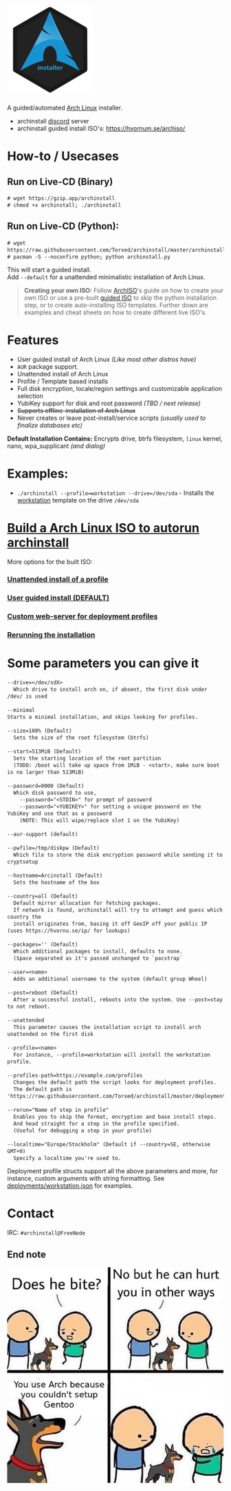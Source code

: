 # <img src="logo.png" alt="drawing" width="200"/>
A guided/automated [Arch Linux](https://wiki.archlinux.org/index.php/Arch_Linux) installer.


 * archinstall [discord](https://discord.gg/cqXU88y) server
 * archinstall guided install ISO's: https://hvornum.se/archiso/

# How-to / Usecases

## Run on Live-CD (Binary)

    # wget https://gzip.app/archinstall
    # chmod +x archinstall; ./archinstall

## Run on Live-CD (Python):

    # wget https://raw.githubusercontent.com/Torxed/archinstall/master/archinstall.py
    # pacman -S --noconfirm python; python archinstall.py

This will start a guided install.<br>
Add `--default` for a unattended minimalistic installation of Arch Linux.

> **Creating your own ISO:** Follow [ArchISO](https://wiki.archlinux.org/index.php/archiso)'s guide on how to create your own ISO or use a pre-built [guided ISO](https://hvornum.se/archiso/) to skip the python installation step, or to create auto-installing ISO templates. Further down are examples and cheat sheets on how to create different live ISO's.

# Features

 * User guided install of Arch Linux *(Like most other distros have)*
 * `AUR` package support.
 * Unattended install of Arch Linux
 * Profile / Template based installs
 * Full disk encryption, locale/region settings and customizable application selection
 * YubiKey support for disk and root password *(TBD / next release)*
 * <strike>Supports offline-installation of Arch Linux</strike>
 * Never creates or leave post-install/service scripts *(usually used to finalize databases etc)*

**Default Installation Contains:** Encrypts drive, btrfs filesystem, `linux` kernel, nano, wpa_supplicant *(and dialog)* 

# Examples:

 * `./archinstall --profile=workstation --drive=/dev/sda` - Installs the [workstation](https://github.com/Torxed/archinstall/blob/master/deployments/workstation.json) template on the drive `/dev/sda`

# [Build a Arch Linux ISO to autorun archinstall](https://github.com/Torxed/archinstall/wiki/Autorun-on-Arch-Live-CD)

More options for the built ISO:

### [Unattended install of a profile](https://github.com/Torxed/archinstall/wiki/Unattended-install-of-a-profile)

### [User guided install (DEFAULT)](https://github.com/Torxed/archinstall/wiki/User-guided-installation-(DEFAULT))

### [Custom web-server for deployment profiles](https://github.com/Torxed/archinstall/wiki/Custom-web-server-for-deployment-profiles)

### [Rerunning the installation](https://github.com/Torxed/archinstall/wiki/Rerunning-the-installation)

# Some parameters you can give it

    --drive=</dev/sdX>
      Which drive to install arch on, if absent, the first disk under /dev/ is used

    --minimal
    Starts a minimal installation, and skips looking for profiles.
    
    --size=100% (Default)
      Sets the size of the root filesystem (btrfs)
    
    --start=513MiB (Default)
      Sets the starting location of the root partition
      (TODO: /boot will take up space from 1MiB - <start>, make sure boot is no larger than 513MiB)
    
    --password=0000 (Default)
      Which disk password to use,
        --password="<STDIN>" for prompt of password
        --password="<YUBIKEY>" for setting a unique password on the YubiKey and use that as a password
        (NOTE: This will wipe/replace slot 1 on the YubiKey)

    --aur-support (default)

    --pwfile=/tmp/diskpw (Default)
      Which file to store the disk encryption password while sending it to cryptsetup
    
    --hostname=Arcinstall (Default)
      Sets the hostname of the box
    
    --country=all (Default)
      Default mirror allocation for fetching packages.
      If network is found, archinstall will try to attempt and guess which country the
      install originates from, basing it off GeoIP off your public IP (uses https://hvornu.se/ip/ for lookups)
    
    --packages='' (Default)
      Which additional packages to install, defaults to none.
      (Space separated as it's passed unchanged to `pacstrap`
    
    --user=<name>
      Adds an additional username to the system (default group Wheel)
    
    --post=reboot (Default)
      After a successful install, reboots into the system. Use --post=stay to not reboot.

    --unattended
      This parameter causes the installation script to install arch unattended on the first disk

    --profile=<name>
      For instance, --profile=workstation will install the workstation profile.

    --profiles-path=https://example.com/profiles
      Changes the default path the script looks for deployment profiles.
      The default path is 'https://raw.githubusercontent.com/Torxed/archinstall/master/deployments'

    --rerun="Name of step in profile"
      Enables you to skip the format, encryption and base install steps.
      And head straight for a step in the profile specified.
      (Useful for debugging a step in your profile)

    --localtime="Europe/Stockholm" (Default if --country=SE, otherwise GMT+0)
      Specify a localtime you're used to.

Deployment profile structs support all the above parameters and more, for instance, custom arguments with string formatting.
See [deployments/workstation.json](https://github.com/Torxed/archinstall/blob/net-deploy/deployments/workstation.json) for examples.

# Contact

IRC: `#archinstall@FreeNode`

## End note

 ![description](description.jpg)
